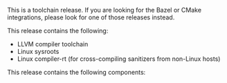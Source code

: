 This is a toolchain release.
If you are looking for the Bazel or CMake integrations, please look for one of those releases instead.

This release contains the following:
* LLVM compiler toolchain
* Linux sysroots
* Linux compiler-rt (for cross-compiling sanitizers from non-Linux hosts)

This release contains the following components:
